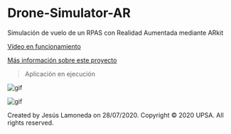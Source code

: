 # Drone-Simulator-AR
Simulación de vuelo de un RPAS con Realidad Aumentada mediante ARkit
                    
[Vídeo en funcionamiento](http://youtube.jesuslamoneda.es/DroneSimulatorAR) 
                      
[Más información sobre este proyecto](http://jesuslamoneda.es/DroneSimulatorAR) 
                      
> Aplicación en ejecución
                      
![gif](https://github.com/jesuslamoneda/Drone-Simulator-AR/blob/master/gif_despegue.gif)
                        
![gif](https://github.com/jesuslamoneda/Drone-Simulator-AR/blob/master/gif_regreso.gif)
                      
                    
                          
Created by Jesús Lamoneda on 28/07/2020.
Copyright © 2020 UPSA. All rights reserved.
